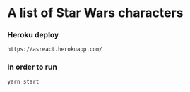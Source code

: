 # A list of Star Wars characters

### Heroku deploy
```
https://asreact.herokuapp.com/
```
### In order to run
```
yarn start
```
